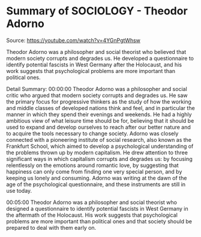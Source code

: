 # Summary of SOCIOLOGY - Theodor Adorno

Source: https://youtube.com/watch?v=4YGnPgtWhsw

Theodor Adorno was a philosopher and social theorist who believed that modern society corrupts and degrades us. He developed a questionnaire to identify potential fascists in West Germany after the Holocaust, and his work suggests that psychological problems are more important than political ones.

Detail Summary: 
00:00:00
Theodor Adorno was a philosopher and social critic who argued that modern society corrupts and degrades us. He saw the primary focus for progressive thinkers as the study of how the working and middle classes of developed nations think and feel, and in particular the manner in which they spend their evenings and weekends. He had a highly ambitious view of what leisure time should be for, believing that it should be used to expand and develop ourselves to reach after our better nature and to acquire the tools necessary to change society. Adorno was closely connected with a pioneering institute of social research, also known as the Frankfurt School, which aimed to develop a psychological understanding of the problems thrown up by modern capitalism. He drew attention to three significant ways in which capitalism corrupts and degrades us: by focusing relentlessly on the emotions around romantic love, by suggesting that happiness can only come from finding one very special person, and by keeping us lonely and consuming. Adorno was writing at the dawn of the age of the psychological questionnaire, and these instruments are still in use today.

00:05:00
Theodor Adorno was a philosopher and social theorist who designed a questionnaire to identify potential fascists in West Germany in the aftermath of the Holocaust. His work suggests that psychological problems are more important than political ones and that society should be prepared to deal with them early on.

